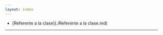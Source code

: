 ```yaml
---
layout: index
---
```


* [Referente a la clase](./Referente a la clase.md)

---------------------------------------
